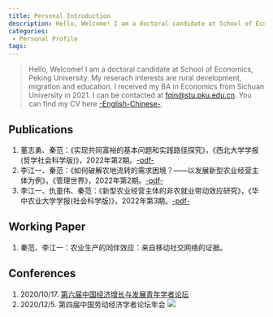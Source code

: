 ```yaml
---
title: Personal Introduction
description: Hello, Welcome! I am a doctoral candidate at School of Economics, Peking University. My reserach interests are rural development, migration and education.
categories:
 - Personal Profile
tags:
---
```


> Hello, Welcome! I am a doctoral candidate at School of Economics, Peking University. My reserach interests are rural development, migration and education. I received my BA in Economics from Sichuan University in 2021. I can be contacted at [fqin@stu.pku.edu.cn](mailto:fqin@stu.pku.edu.cn). You can find my CV here [-English-](https://www.jianguoyun.com/p/DVQ3SL0Q-PnjChixsMwEIAA)[Chinese-](). 

<!-- more -->

## Publications
1. 董志勇、秦范：《实现共同富裕的基本问题和实践路径探究》，《西北大学学报(哲学社会科学版)》，2022年第2期。[-pdf-](https://www.jianguoyun.com/p/DY2LmpYQ-PnjChiJsswEIAA)
2. 李江一、秦范：《如何破解农地流转的需求困境？——以发展新型农业经营主体为例》，《管理世界》，2022年第2期。[-pdf-](https://www.jianguoyun.com/p/DY2LmpYQ-PnjChiJsswEIAA)
3. 李江一、仇童伟、秦范：《新型农业经营主体的非农就业带动效应研究》，《华中农业大学学报(社会科学版)》，2022年第3期。[-pdf-](https://www.jianguoyun.com/p/DRiEAyIQ-PnjChjnscwEIAA)

## Working Paper
1. 秦范、李江一：农业生产的同伴效应：来自移动社交网络的证据。

## Conferences
1. 2020/10/17. [第六届中国经济增长与发展青年学者论坛](https://sesu.scu.edu.cn/info/1003/7655.htm)
2. 2020/12/5.  第四届中国劳动经济学者论坛年会 
![](https://raw.githubusercontent.com/fqinpku/picgo_image/main/20220720163827.jpg)
